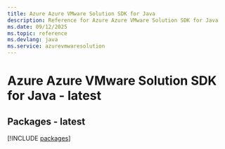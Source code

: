 ```yaml
---
title: Azure Azure VMware Solution SDK for Java
description: Reference for Azure Azure VMware Solution SDK for Java
ms.date: 09/12/2025
ms.topic: reference
ms.devlang: java
ms.service: azurevmwaresolution
---
```

# Azure Azure VMware Solution SDK for Java - latest
## Packages - latest
[!INCLUDE [packages](azure-vmware-solution-index.md)]